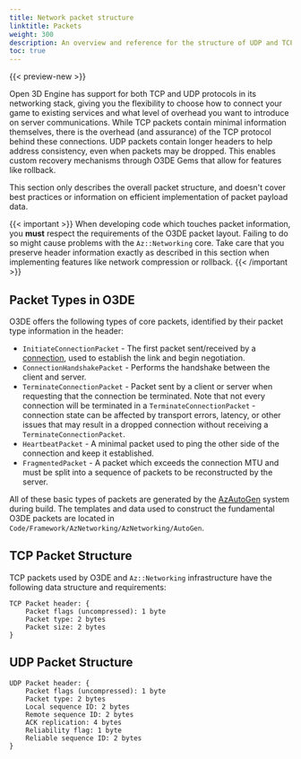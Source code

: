 ```yaml
---
title: Network packet structure
linktitle: Packets
weight: 300
description: An overview and reference for the structure of UDP and TCP packets used by the Open 3D Engine networking stack.
toc: true
---
```


{{< preview-new >}}

Open 3D Engine has support for both TCP and UDP protocols in its networking stack, giving you the flexibility to choose how to connect your game to existing services and what level of overhead you want to introduce on server communications. While TCP packets contain minimal information themselves, there is the overhead (and assurance) of the TCP protocol behind these connections. UDP packets contain longer headers to help address consistency, even when packets may be dropped. This enables custom recovery mechanisms through O3DE Gems that allow for features like rollback.

This section only describes the overall packet structure, and doesn't cover best practices or information on efficient implementation of packet payload data.

{{< important >}}
When developing code which touches packet information, you **must** respect the requirements of the O3DE packet layout. Failing to do so might cause problems with the `Az::Networking` core. Take care that you preserve header information exactly as described in this section when implementing features like network compression or rollback.
{{< /important >}}

## Packet Types in O3DE

O3DE offers the following types of core packets, identified by their packet type information in the header:

* `InitiateConnectionPacket` - The first packet sent/received by a [connection](./connection), used to establish the link and begin negotiation.
* `ConnectionHandshakePacket` - Performs the handshake between the client and server.
* `TerminateConnectionPacket` -  Packet sent by a client or server when requesting that the connection be terminated. Note that not every connection will be terminated in a `TerminateConnectionPacket` - connection state can be affected by transport errors, latency, or other issues that may result in a dropped connection without receiving a `TerminateConnectionPacket`.
* `HeartbeatPacket` - A minimal packet used to ping the other side of the connection and keep it established.
* `FragmentedPacket` - A packet which exceeds the connection MTU and must be split into a sequence of packets to be reconstructed by the server.

All of these basic types of packets are generated by the [AzAutoGen](../engine/codegen/) system during build. The templates and data used to construct the fundamental O3DE packets are located in `Code/Framework/AzNetworking/AzNetworking/AutoGen`.

## TCP Packet Structure

TCP packets used by O3DE and `Az::Networking` infrastructure have the following data structure and requirements:

```
TCP Packet header: {
    Packet flags (uncompressed): 1 byte
    Packet type: 2 bytes
    Packet size: 2 bytes
}
```

## UDP Packet Structure

```
UDP Packet header: {
    Packet flags (uncompressed): 1 byte
    Packet type: 2 bytes
    Local sequence ID: 2 bytes
    Remote sequence ID: 2 bytes
    ACK replication: 4 bytes
    Reliability flag: 1 byte
    Reliable sequence ID: 2 bytes
}